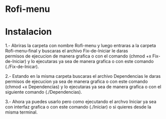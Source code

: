 # Rofi-menu

# Instalacion

1.- Abriras la carpeta con nombre Rofi-menu y luego entraras a la carpeta Rofi-menu-final y buscaras el archivo Fix-de-Iniciar le daras      
    permisos de ejecucion de manera grafica o con el comando (chmod +x Fix-de-Iniciar) y lo 
    ejecutaras ya sea de manera grafica o con este comando (./Fix-de-Inicar).
    
2.- Estando en la misma carpeta buscaras el archivo Dependencias le daras permisos de ejecucion
    ya sea de manera grafica o con este comando (chmod +x Dependencias) y lo ejecutaras ya sea 
    de manera grafica o con el siguiente comando (./Dependencias).

3.- Ahora ya puedes usarlo pero como ejecutando el archvo Iniciar ya sea con interfaz grafica o con este comando (./Iniciar) o si quieres desde la misma
    terminal.




